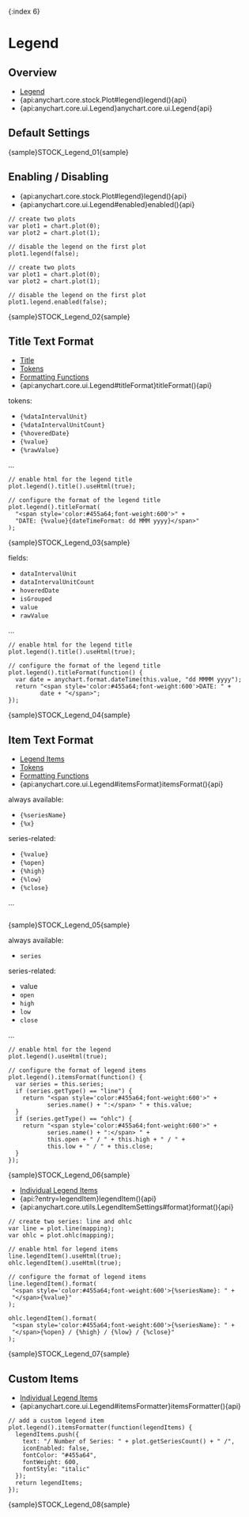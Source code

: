 {:index 6}

# Legend

## Overview

* [Legend](../Common_Settings/Legend/Overview)
* {api:anychart.core.stock.Plot#legend}legend(){api}
* {api:anychart.core.ui.Legend}anychart.core.ui.Legend{api}

## Default Settings

{sample}STOCK\_Legend\_01{sample}

## Enabling / Disabling

* {api:anychart.core.stock.Plot#legend}legend(){api}
* {api:anychart.core.ui.Legend#enabled}enabled(){api}

```
// create two plots
var plot1 = chart.plot(0);
var plot2 = chart.plot(1);

// disable the legend on the first plot
plot1.legend(false);
```

```
// create two plots
var plot1 = chart.plot(0);
var plot2 = chart.plot(1);

// disable the legend on the first plot
plot1.legend.enabled(false);
```

{sample}STOCK\_Legend\_02{sample}

## Title Text Format

* [Title](../Common_Settings/Legend/Title_and_Separator)
* [Tokens](../Common_Settings/Text_Formatters#string_tokens)
* [Formatting Functions](../Common_Settings/Text_Formatters#formatting_functions)
* {api:anychart.core.ui.Legend#titleFormat}titleFormat(){api}

tokens:

* `{%dataIntervalUnit}`
* `{%dataIntervalUnitCount}`
* `{%hoveredDate}`
* `{%value}`
* `{%rawValue}`

...

```
// enable html for the legend title
plot.legend().title().useHtml(true);

// configure the format of the legend title
plot.legend().titleFormat(
  "<span style='color:#455a64;font-weight:600'>" +
  "DATE: {%value}{dateTimeFormat: dd MMM yyyy}</span>"
);
```
{sample}STOCK\_Legend\_03{sample}

fields:

* `dataIntervalUnit`
* `dataIntervalUnitCount`
* `hoveredDate`
* `isGrouped`
* `value`
* `rawValue`

...

```
// enable html for the legend title
plot.legend().title().useHtml(true);

// configure the format of the legend title
plot.legend().titleFormat(function() {
  var date = anychart.format.dateTime(this.value, "dd MMMM yyyy");
  return "<span style='color:#455a64;font-weight:600'>DATE: " +
         date + "</span>";
});
```
{sample}STOCK\_Legend\_04{sample}

## Item Text Format

* [Legend Items](../Common_Settings/Legend/Legend_Items)
* [Tokens](../Common_Settings/Text_Formatters#string_tokens)
* [Formatting Functions](../Common_Settings/Text_Formatters#formatting_functions)
* {api:anychart.core.ui.Legend#itemsFormat}itemsFormat(){api}

always available:

* `{%seriesName}`
* `{%x}`

series-related:

* `{%value}`
* `{%open}`
* `{%high}`
* `{%low}`
* `{%close}`

...

```

```
{sample}STOCK\_Legend\_05{sample}

always available:

* `series`

series-related:

* value
* `open`
* `high`
* `low`
* `close`

...

```
// enable html for the legend
plot.legend().useHtml(true);

// configure the format of legend items
plot.legend().itemsFormat(function() {
  var series = this.series;
  if (series.getType() == "line") {
    return "<span style='color:#455a64;font-weight:600'>" +
           series.name() + ":</span> " + this.value;
  }
  if (series.getType() == "ohlc") {
    return "<span style='color:#455a64;font-weight:600'>" +
           series.name() + ":</span> " +
           this.open + " / " + this.high + " / " +
           this.low + " / " + this.close;
  }
});
```
{sample}STOCK\_Legend\_06{sample}

* [Individual Legend Items](../Common_Settings/Legend/Individual_Legend_Items)
* {api:?entry=legendItem}legendItem(){api}
* {api:anychart.core.utils.LegendItemSettings#format}format(){api}

```
// create two series: line and ohlc
var line = plot.line(mapping);
var ohlc = plot.ohlc(mapping);

// enable html for legend items
line.legendItem().useHtml(true);
ohlc.legendItem().useHtml(true);

// configure the format of legend items
line.legendItem().format(
 "<span style='color:#455a64;font-weight:600'>{%seriesName}: " +
 "</span>{%value}"
);

ohlc.legendItem().format(
 "<span style='color:#455a64;font-weight:600'>{%seriesName}: " +
 "</span>{%open} / {%high} / {%low} / {%close}"
);   
```
{sample}STOCK\_Legend\_07{sample}


## Custom Items

* [Individual Legend Items](../Common_Settings/Legend/Individual_Legend_Items#custom_items)
* {api:anychart.core.ui.Legend#itemsFormatter}itemsFormatter(){api}

```
// add a custom legend item 
plot.legend().itemsFormatter(function(legendItems) {
  legendItems.push({
    text: "/ Number of Series: " + plot.getSeriesCount() + " /",
    iconEnabled: false,
    fontColor: "#455a64",
    fontWeight: 600,
    fontStyle: "italic"
  });
  return legendItems;
});
```
{sample}STOCK\_Legend\_08{sample}